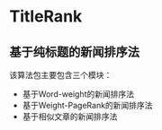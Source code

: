 # TitleRank

## 基于纯标题的新闻排序法
该算法包主要包含三个模块：
* 基于Word-weight的新闻排序法
* 基于Weight-PageRank的新闻排序法
* 基于相似文章的新闻排序法
